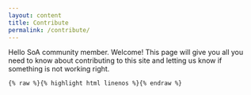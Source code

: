 ```yaml
---
layout: content
title: Contribute
permalink: /contribute/
---
```


Hello SoA community member. Welcome! This page will give you all you need to know about contributing to this site and letting us know if something is not working right.


`{% raw %}{% highlight html linenos %}{% endraw %}`